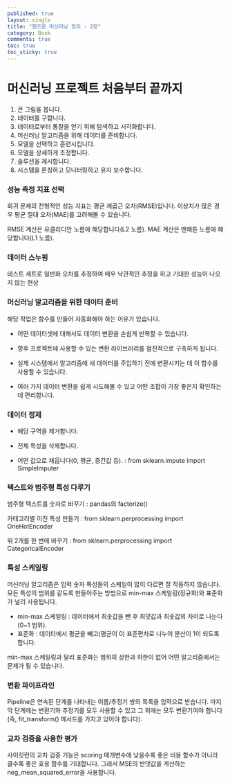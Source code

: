 ```yaml
---
published: true
layout: single
title: "핸즈온 머신러닝 정리 - 2장"
category: Book
comments: true
toc: true
toc_sticky: true
---
```


# 머신러닝 프로젝트 처음부터 끝까지

1. 큰 그림을 봅니다.
2. 데이터를 구합니다.
3. 데이터로부터 통찰을 얻기 위해 탐색하고 시각화합니다.
4. 머신러닝 알고리즘을 위해 데이터를 준비합니다.
5. 모델을 선택하고 훈련시킵니다.
6. 모델을 상세하게 조정합니다.
7. 솔루션을 제시합니다.
8. 시스템을 론칭하고 모니터링하고 유지 보수합니다.



### 성능 측정 지표 선택

회귀 문제의 전형적인 성능 지표는 평균 제곱근 오차(RMSE)입니다. 이상치가 많은 경우 평균 절대 오차(MAE)를 고려해볼 수 있습니다.

RMSE 계산은 유클리디안 노름에 해당합니다(L2 노름). MAE 계산은 맨해튼 노름에 해당합니다(L1 노름).



### 데이터 스누핑

테스트 세트로 일반화 오차를 추정하여 매우 낙관적인 추정을 하고 기대한 성능이 나오지 않는 현상 



### 머신러닝 알고리즘을 위한 데이터 준비

해당 작업은 함수를 만들어 자동화해야 하는 이유가 있습니다.

- 어떤 데이터셋에 대해서도 데이터 변환을 손쉽게 반복할 수 있습니다.

- 향후 프로젝트에 사용할 수 있는 변환 라이브러리를 점진적으로 구축하게 됩니다.

- 실제 시스템에서 알고리즘에 새 데이터를 주입하기 전에 변환시키는 데 이 함수를 사용할 수 있습니다.

- 여러 가지 데이터 변환을 쉽게 시도해볼 수 있고 어떤 조합이 가장 좋은지 확인하는 데 편리합니다.

  

### 데이터 정제

- 해당 구역을 제거합니다.

- 전체 특성을 삭제합니다.

- 어떤 값으로 채웁니다(0, 평균, 중간값 등). : from sklearn.impute import SimpleImputer

  

### 텍스트와 범주형 특성 다루기

범주형 텍스트를 숫자로 바꾸기 : pandas의 factorize()

카테고리별 이진 특성 만들기 : from sklearn.perprocessing import OneHotEncoder

위 2개를 한 번에 바꾸기 : from sklearn.perprocessing import CategoricalEncoder



### 특성 스케일링

머신러닝 알고리즘은 입력 숫자 특성들의 스케일이 많이 다르면 잘 작동하지 않습니다. 모든 특성의 범위를 같도록 만들어주는 방법으로 min-max 스케일링(정규화)와 표준화가 널리 사용됩니다.

- min-max 스케일링 : 데이터에서 최솟값을 뺀 후 최댓값과 최솟값의 차이로 나눈다(0~1 범위).
- 표준화 : 데이터에서 평균을 빼고(평균이 0) 표준편차로 나누어 분산이 1이 되도록 합니다. 

min-max 스케일링과 달리 표준화는 범위의 상한과 하한이 없어 어떤 알고리즘에서는 문제가 될 수 있습니다.



### 변환 파이프라인

Pipeline은 연속된 단계를 나타내는 이름/추정기 쌍의 목록을 입력으로 받습니다. 마지막 단계에는 변환기와 추정기를 모두 사용할 수 있고 그 외에는 모두 변환기여야 합니다(즉, fit_transform() 메서드를 가지고 있어야 합니다).



### 교차 검증을 사용한 평가

사이킷런의 교차 검증 기능은 scoring 매개변수에 낮을수록 좋은 비용 함수가 아니라 클수록 좋은 효용 함수를 기대합니다. 그래서 MSE의 반댓값을 계산하는 neg_mean_squared_error을 사용합니다.